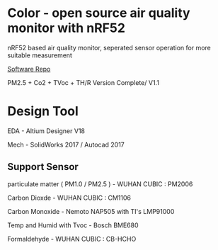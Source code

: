  Color - open source air quality monitor with nRF52
===================================

nRF52 based air quality monitor, seperated sensor operation for more suitable measurement

[Software Repo](https://github.com/colorful-fish)

PM2.5 + Co2 + TVoc + TH/R Version Complete/ V1.1


# Design Tool

EDA - Altium Designer V18

Mech - SolidWorks 2017 / Autocad 2017


## Support Sensor

particulate matter ( PM1.0 / PM2.5 ) - WUHAN CUBIC : PM2006

Carbon Dioxde - WUHAN CUBIC : CM1106

Carbon Monoxide - Nemoto NAP505 with TI's LMP91000

Temp and Humid with Tvoc - Bosch BME680

Formaldehyde - WUHAN CUBIC : CB-HCHO
